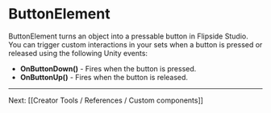 # ButtonElement

ButtonElement turns an object into a pressable button in Flipside Studio. You can trigger custom interactions in your sets when a button is pressed or released using the following Unity events:

* **OnButtonDown()** - Fires when the button is pressed.
* **OnButtonUp()** - Fires when the button is released.

---

Next: [[Creator Tools / References / Custom components]]
